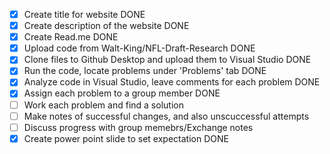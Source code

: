 - [x] Create title for website DONE
- [x] Create description of the website DONE
- [x] Create Read.me DONE
- [X] Upload code from Walt-King/NFL-Draft-Research DONE
- [X] Clone files to Github Desktop and upload them to Visual Studio DONE
- [X] Run the code, locate problems under 'Problems' tab DONE
- [X] Analyze code in Visual Studio, leave comments for each problem DONE
- [X] Assign each problem to a group member DONE
- [ ] Work each problem and find a solution
- [ ] Make notes of successful changes, and also unscuccessful attempts
- [ ] Discuss progress with group memebrs/Exchange notes
- [X] Create power point slide to set expectation DONE
